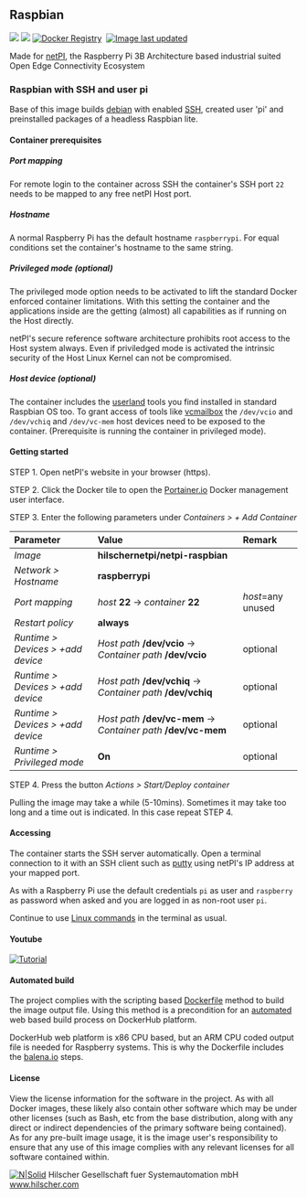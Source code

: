 ## Raspbian

[![](https://images.microbadger.com/badges/image/hilschernetpi/netpi-raspbian.svg)](https://microbadger.com/images/hilschernetpi/netpi-raspbian "Raspbian")
[![](https://images.microbadger.com/badges/commit/hilschernetpi/netpi-raspbian.svg)](https://microbadger.com/images/hilschernetpi//netpi-raspbian "Raspbian")
[![Docker Registry](https://img.shields.io/docker/pulls/hilschernetpi/netpi-raspbian.svg)](https://registry.hub.docker.com/u/hilschernetpi/netpi-raspbian/)&nbsp;
[![Image last updated](https://img.shields.io/badge/dynamic/json.svg?url=https://api.microbadger.com/v1/images/hilschernetpi/netpi-raspbian&label=Image%20last%20updated&query=$.LastUpdated&colorB=007ec6)](http://microbadger.com/images/hilschernetpi/netpi-raspbian "Image last updated")&nbsp;

Made for [netPI](https://www.netiot.com/netpi/), the Raspberry Pi 3B Architecture based industrial suited Open Edge Connectivity Ecosystem

### Raspbian with SSH and user pi

Base of this image builds [debian](https://www.balena.io/docs/reference/base-images/base-images/) with enabled [SSH](https://en.wikipedia.org/wiki/Secure_Shell), created user 'pi' and preinstalled packages of a headless Raspbian lite.

#### Container prerequisites

##### Port mapping

For remote login to the container across SSH the container's SSH port `22` needs to be mapped to any free netPI Host port.

##### Hostname 

A normal Raspberry Pi has the default hostname `raspberrypi`. For equal conditions set the container's hostname to the same string.

##### Privileged mode (optional)

The privileged mode option needs to be activated to lift the standard Docker enforced container limitations. With this setting the container and the applications inside are the getting (almost) all capabilities as if running on the Host directly. 

netPI's secure reference software architecture prohibits root access to the Host system always. Even if priviledged mode is activated the intrinsic security of the Host Linux Kernel can not be compromised.

##### Host device (optional)

The container includes the [userland](https://github.com/raspberrypi/userland) tools you find installed in standard Raspbian OS too. To grant access of tools like [vcmailbox](https://github.com/raspberrypi/userland/blob/master/host_applications/linux/apps/vcmailbox/vcmailbox.c) the `/dev/vcio` and `/dev/vchiq` and `/dev/vc-mem` host devices need to be exposed to the container. (Prerequisite is running the container in privileged mode).

#### Getting started

STEP 1. Open netPI's website in your browser (https).

STEP 2. Click the Docker tile to open the [Portainer.io](http://portainer.io/) Docker management user interface.

STEP 3. Enter the following parameters under *Containers > + Add Container*

Parameter | Value | Remark
:---------|:------ |:------
*Image* | **hilschernetpi/netpi-raspbian**
*Network > Hostname* | **raspberrypi**
*Port mapping* | *host* **22** -> *container* **22** | *host*=any unused
*Restart policy* | **always**
*Runtime > Devices > +add device* | *Host path* **/dev/vcio** -> *Container path* **/dev/vcio** | optional
*Runtime > Devices > +add device* | *Host path* **/dev/vchiq** -> *Container path* **/dev/vchiq** | optional
*Runtime > Devices > +add device* | *Host path* **/dev/vc-mem** -> *Container path* **/dev/vc-mem** | optional
*Runtime > Privileged mode* | **On** | optional

STEP 4. Press the button *Actions > Start/Deploy container*

Pulling the image may take a while (5-10mins). Sometimes it may take too long and a time out is indicated. In this case repeat STEP 4.

#### Accessing

The container starts the SSH server automatically. Open a terminal connection to it with an SSH client such as [putty](http://www.putty.org/) using netPI's IP address at your mapped port.

As with a Raspberry Pi use the default credentials `pi` as user and `raspberry` as password when asked and you are logged in as non-root user `pi`.

Continue to use [Linux commands](https://www.raspberrypi.org/documentation/linux/usage/commands.md) in the terminal as usual.

#### Youtube

[![Tutorial](https://img.youtube.com/vi/A-asfhl7b0c/0.jpg)](https://youtu.be/A-asfhl7b0c)

#### Automated build

The project complies with the scripting based [Dockerfile](https://docs.docker.com/engine/reference/builder/) method to build the image output file. Using this method is a precondition for an [automated](https://docs.docker.com/docker-hub/builds/) web based build process on DockerHub platform.

DockerHub web platform is x86 CPU based, but an ARM CPU coded output file is needed for Raspberry systems. This is why the Dockerfile includes the [balena.io](https://balena.io/blog/building-arm-containers-on-any-x86-machine-even-dockerhub/) steps.

#### License

View the license information for the software in the project. As with all Docker images, these likely also contain other software which may be under other licenses (such as Bash, etc from the base distribution, along with any direct or indirect dependencies of the primary software being contained).
As for any pre-built image usage, it is the image user's responsibility to ensure that any use of this image complies with any relevant licenses for all software contained within.

[![N|Solid](http://www.hilscher.com/fileadmin/templates/doctima_2013/resources/Images/logo_hilscher.png)](http://www.hilscher.com)  Hilscher Gesellschaft fuer Systemautomation mbH  www.hilscher.com
